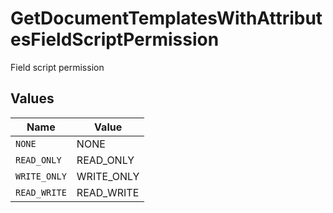 # GetDocumentTemplatesWithAttributesFieldScriptPermission

Field script permission


## Values

| Name         | Value        |
| ------------ | ------------ |
| `NONE`       | NONE         |
| `READ_ONLY`  | READ_ONLY    |
| `WRITE_ONLY` | WRITE_ONLY   |
| `READ_WRITE` | READ_WRITE   |